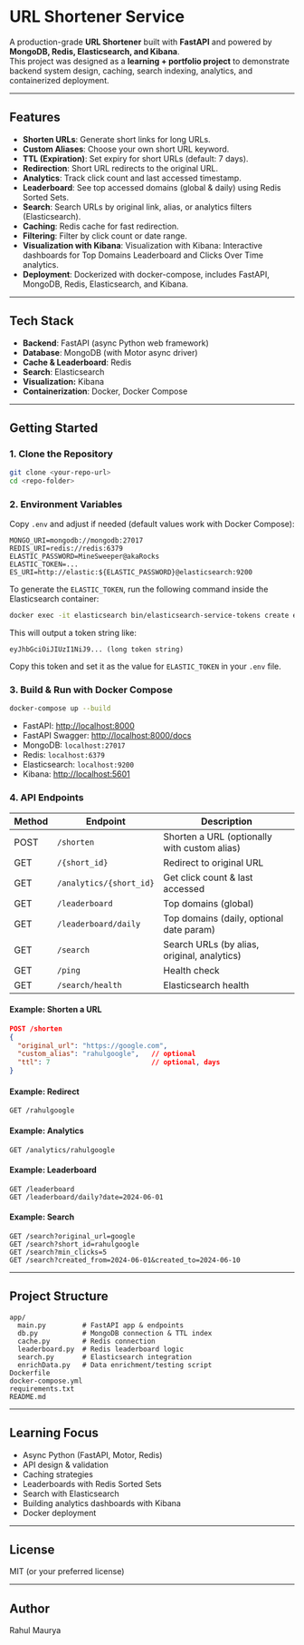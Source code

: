 # URL Shortener Service

A production-grade **URL Shortener** built with **FastAPI** and powered by **MongoDB, Redis, Elasticsearch, and Kibana**.  
This project was designed as a **learning + portfolio project** to demonstrate backend system design, caching, search indexing, analytics, and containerized deployment.

---

## Features

- **Shorten URLs**: Generate short links for long URLs.
- **Custom Aliases**: Choose your own short URL keyword.
- **TTL (Expiration)**: Set expiry for short URLs (default: 7 days).
- **Redirection**: Short URL redirects to the original URL.
- **Analytics**: Track click count and last accessed timestamp.
- **Leaderboard**: See top accessed domains (global & daily) using Redis Sorted Sets.
- **Search**: Search URLs by original link, alias, or analytics filters (Elasticsearch).
- **Caching**: Redis cache for fast redirection.
- **Filtering**: Filter by click count or date range.
- **Visualization with Kibana**: Visualization with Kibana: Interactive dashboards for Top Domains Leaderboard and Clicks Over Time analytics.
- **Deployment**: Dockerized with docker-compose, includes FastAPI, MongoDB, Redis, Elasticsearch, and Kibana.
---

## Tech Stack

- **Backend**: FastAPI (async Python web framework)
- **Database**: MongoDB (with Motor async driver)
- **Cache & Leaderboard**: Redis
- **Search**: Elasticsearch
- **Visualization:** Kibana
- **Containerization**: Docker, Docker Compose

---

## Getting Started

### 1. Clone the Repository

```sh
git clone <your-repo-url>
cd <repo-folder>
```

### 2. Environment Variables

Copy `.env` and adjust if needed (default values work with Docker Compose):

```env
MONGO_URI=mongodb://mongodb:27017
REDIS_URI=redis://redis:6379
ELASTIC_PASSWORD=MineSweeper@akaRocks
ELASTIC_TOKEN=...
ES_URI=http://elastic:${ELASTIC_PASSWORD}@elasticsearch:9200
```

To generate the `ELASTIC_TOKEN`, run the following command inside the Elasticsearch container:

```sh
docker exec -it elasticsearch bin/elasticsearch-service-tokens create elastic/kibana kibana-token
```

This will output a token string like:

```
eyJhbGciOiJIUzI1NiJ9... (long token string)
```

Copy this token and set it as the value for `ELASTIC_TOKEN` in your `.env` file.

### 3. Build & Run with Docker Compose

```sh
docker-compose up --build
```

- FastAPI: [http://localhost:8000](http://localhost:8000)
- FastAPI Swagger: [http://localhost:8000/docs](http://localhost:8000/docs)
- MongoDB: `localhost:27017`
- Redis: `localhost:6379`
- Elasticsearch: `localhost:9200`
- Kibana: [http://localhost:5601](http://localhost:5601)

### 4. API Endpoints

| Method | Endpoint                       | Description                                  |
|--------|-------------------------------|----------------------------------------------|
| POST   | `/shorten`                    | Shorten a URL (optionally with custom alias) |
| GET    | `/{short_id}`                 | Redirect to original URL                     |
| GET    | `/analytics/{short_id}`       | Get click count & last accessed              |
| GET    | `/leaderboard`                | Top domains (global)                         |
| GET    | `/leaderboard/daily`          | Top domains (daily, optional date param)     |
| GET    | `/search`                     | Search URLs (by alias, original, analytics)  |
| GET    | `/ping`                       | Health check                                 |
| GET    | `/search/health`              | Elasticsearch health                         |

#### Example: Shorten a URL

```json
POST /shorten
{
  "original_url": "https://google.com",
  "custom_alias": "rahulgoogle",   // optional
  "ttl": 7                         // optional, days
}
```

#### Example: Redirect

```
GET /rahulgoogle
```

#### Example: Analytics

```
GET /analytics/rahulgoogle
```

#### Example: Leaderboard

```
GET /leaderboard
GET /leaderboard/daily?date=2024-06-01
```

#### Example: Search

```
GET /search?original_url=google
GET /search?short_id=rahulgoogle
GET /search?min_clicks=5
GET /search?created_from=2024-06-01&created_to=2024-06-10
```

---

## Project Structure

```
app/
  main.py         # FastAPI app & endpoints
  db.py           # MongoDB connection & TTL index
  cache.py        # Redis connection
  leaderboard.py  # Redis leaderboard logic
  search.py       # Elasticsearch integration
  enrichData.py   # Data enrichment/testing script
Dockerfile
docker-compose.yml
requirements.txt
README.md
```

---

## Learning Focus

- Async Python (FastAPI, Motor, Redis)
- API design & validation
- Caching strategies
- Leaderboards with Redis Sorted Sets
- Search with Elasticsearch
- Building analytics dashboards with Kibana
- Docker deployment

---

## License

MIT (or your preferred license)

---

## Author

Rahul Maurya
